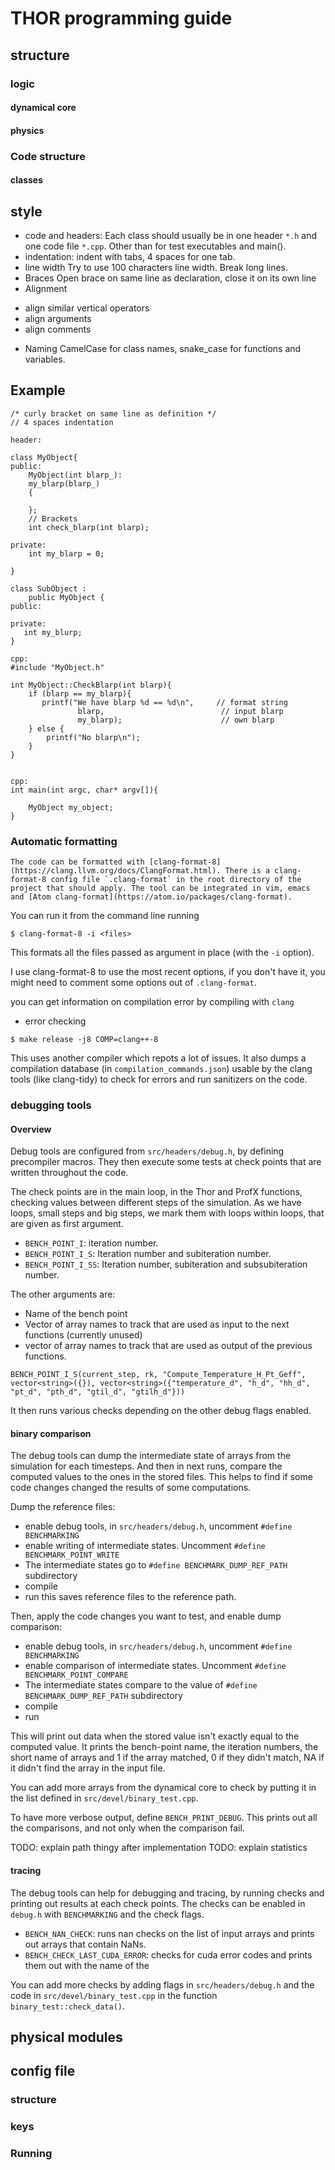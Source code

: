 
# THOR programming guide

## structure
### logic
#### dynamical core
#### physics
### Code structure
#### classes

## style
* code and headers: Each class should usually be in one header `*.h` and one code file `*.cpp`. Other than for test executables and main().
* indentation: indent with tabs, 4 spaces for one tab.
* line width
Try to use 100 characters line width. Break long lines.
* Braces 
Open brace on same line as declaration, close it on its own line
* Alignment
- align similar vertical operators
- align arguments
- align comments
* Naming
CamelCase for class names, snake_case for functions and variables.
     
## Example
```
/* curly bracket on same line as definition */
// 4 spaces indentation

header: 

class MyObject{  
public: 
    MyObject(int blarp_):
    my_blarp(blarp_) 
    {

    };
    // Brackets
    int check_blarp(int blarp);

private:
    int my_blarp = 0;
    
}

class SubObject : 
    public MyObject {
public:

private: 
   int my_blurp;
}

cpp:
#include "MyObject.h"

int MyObject::CheckBlarp(int blarp){
    if (blarp == my_blarp){
       printf("We have blarp %d == %d\n",     // format string
               blarp,                          // input blarp
               my_blarp);                      // own blarp
    } else {
        printf("No blarp\n");
    } 
}


cpp:
int main(int argc, char* argv[]){

    MyObject my_object;
}

```

### Automatic formatting
    The code can be formatted with [clang-format-8](https://clang.llvm.org/docs/ClangFormat.html). There is a clang-format-8 config file `.clang-format` in the root directory of the project that should apply. The tool can be integrated in vim, emacs and [Atom clang-format](https://atom.io/packages/clang-format).

You can run it from the command line running 

```
$ clang-format-8 -i <files>
```

This formats all the files passed as argument in place (with the `-i` option).

I use clang-format-8 to use the most recent options, if you don't have it, you might need to comment some options out of `.clang-format`.


you can get information on compilation error by compiling with `clang`
* error checking
```
$ make release -j8 COMP=clang++-8
```

This uses another compiler which repots a lot of issues. It also dumps a compilation database 
(in `compilation_commands.json`) usable by the clang tools (like clang-tidy) to check for errors 
and run sanitizers on the code.

### debugging tools
#### Overview
Debug tools are configured from `src/headers/debug.h`, by defining precompiler macros. They then execute some tests at check points that are written throughout the code. 


The check points are in the main loop, in the Thor and ProfX functions, checking values between different steps of the simulation. As we have loops, small steps and big steps, we mark them with loops within loops, that are given as first argument.

* `BENCH_POINT_I`: iteration number.
* `BENCH_POINT_I_S`: Iteration number and subiteration number.
* `BENCH_POINT_I_SS`: Iteration number, subiteration and subsubiteration number.

The other arguments are:
* Name of the bench point
* Vector of array names to track that are used as input to the next functions (currently unused)
* vector of array names to track that are used as output of the previous functions.

```
BENCH_POINT_I_S(current_step, rk, "Compute_Temperature_H_Pt_Geff", vector<string>({}), vector<string>({"temperature_d", "h_d", "hh_d", "pt_d", "pth_d", "gtil_d", "gtilh_d"}))
```

It then runs various checks depending on the other debug flags enabled.


#### binary comparison
The debug tools can dump the intermediate state of arrays from the simulation for each timesteps. And then in next runs, compare the computed values to the ones in the stored files. This helps to find if some code changes changed the results of some computations. 


Dump the reference files:
* enable debug tools, in `src/headers/debug.h`, uncomment `#define BENCHMARKING` 
* enable writing of intermediate states. Uncomment `#define BENCHMARK_POINT_WRITE`
* The intermediate states go to `#define BENCHMARK_DUMP_REF_PATH` subdirectory
* compile
* run 
this saves reference files to the reference path. 

Then, apply the code changes you want to test, and enable dump comparison:
* enable debug tools, in `src/headers/debug.h`, uncomment `#define BENCHMARKING` 
* enable comparison of intermediate states. Uncomment `#define BENCHMARK_POINT_COMPARE`
* The intermediate states compare to the value of `#define BENCHMARK_DUMP_REF_PATH` subdirectory
* compile
* run 

This will print out data when the stored value isn't exactly equal to the computed value. 
It prints the bench-point name, the iteration numbers, the short name of arrays and 1 if the array matched, 0 if they didn't match, NA if it didn't find the array in the input file.


You can add more arrays from the dynamical core to check by putting it in the list defined in `src/devel/binary_test.cpp`.

To have more verbose output, define `BENCH_PRINT_DEBUG`. This prints out all the comparisons, and not only when the comparison fail.

TODO: explain path thingy after implementation
TODO: explain statistics







#### tracing
The debug tools can help for debugging and tracing, by running checks and printing out results at each check points. The checks can be enabled in `debug.h` with  `BENCHMARKING` and the check flags.
* `BENCH_NAN_CHECK`: runs nan checks on the list of input arrays and prints out arrays that contain NaNs. 
* `BENCH_CHECK_LAST_CUDA_ERROR`: checks for cuda error codes and prints them out with the name of the 

You can add more checks by adding flags in `src/headers/debug.h` and the code in `src/devel/binary_test.cpp` in the function `binary_test::check_data()`.

## physical modules


## config file
### structure
### keys

### Running 
